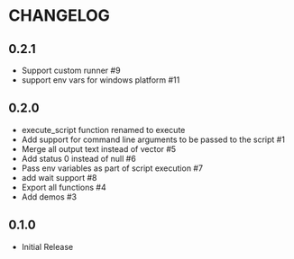 # CHANGELOG

## 0.2.1

* Support custom runner #9
* support env vars for windows platform #11

## 0.2.0

* execute_script function renamed to execute
* Add support for command line arguments to be passed to the script #1
* Merge all output text instead of vector #5
* Add status 0 instead of null #6
* Pass env variables as part of script execution #7
* add wait support #8
* Export all functions #4
* Add demos #3

## 0.1.0

* Initial Release
